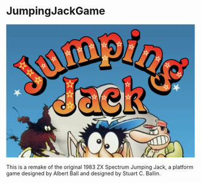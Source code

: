 # JumpingJackGame

![Jumping Jack](assets/000000000.jpg)


This is a remake of the original 1983 ZX Spectrum Jumping Jack, a platform game designed by Albert Ball and designed by Stuart C. Ballin.
